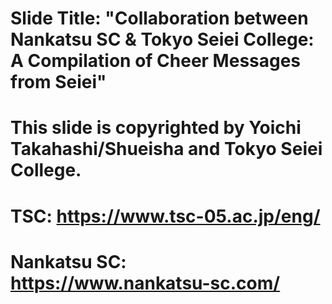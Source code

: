 # Slide Title: "Collaboration between Nankatsu SC & Tokyo Seiei College: A Compilation of Cheer Messages from Seiei"
# This slide is copyrighted by Yoichi Takahashi/Shueisha and Tokyo Seiei College.

# TSC: https://www.tsc-05.ac.jp/eng/
# Nankatsu SC: https://www.nankatsu-sc.com/
